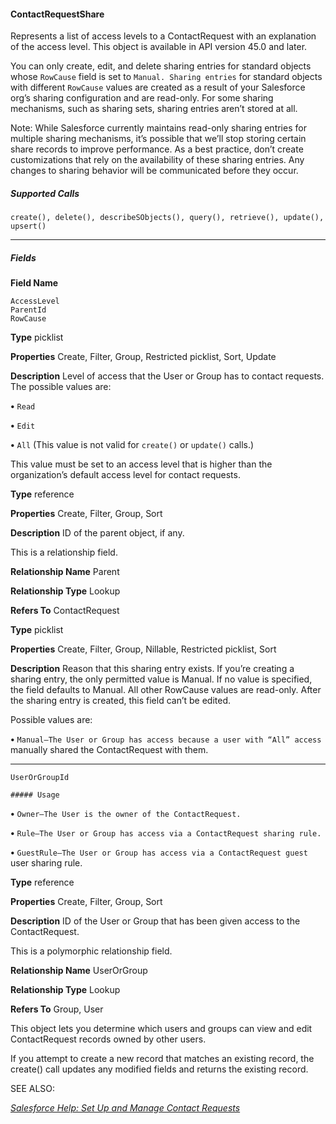 #### ContactRequestShare

Represents a list of access levels to a ContactRequest with an explanation of the access level. This object is available in API version 45.0
and later.

You can only create, edit, and delete sharing entries for standard objects whose `RowCause` field is set to `Manual. Sharing entries`
for standard objects with different `RowCause` values are created as a result of your Salesforce org’s sharing configuration and are
read-only. For some sharing mechanisms, such as sharing sets, sharing entries aren’t stored at all.

Note: While Salesforce currently maintains read-only sharing entries for multiple sharing mechanisms, it’s possible that we’ll stop
storing certain share records to improve performance. As a best practice, don’t create customizations that rely on the availability
of these sharing entries. Any changes to sharing behavior will be communicated before they occur.

##### Supported Calls
```
create(), delete(), describeSObjects(), query(), retrieve(), update(), upsert()

```

-----

##### Fields

**Field Name**
```
AccessLevel
ParentId
RowCause

```

**Type**
picklist

**Properties**
Create, Filter, Group, Restricted picklist, Sort, Update

**Description**
Level of access that the User or Group has to contact requests. The possible values
are:

**•** `Read`

**•** `Edit`

**•** `All` (This value is not valid for `create()` or `update()` calls.)

This value must be set to an access level that is higher than the organization’s
default access level for contact requests.

**Type**
reference

**Properties**
Create, Filter, Group, Sort

**Description**
ID of the parent object, if any.

This is a relationship field.

**Relationship Name**
Parent

**Relationship Type**
Lookup

**Refers To**
ContactRequest

**Type**
picklist

**Properties**
Create, Filter, Group, Nillable, Restricted picklist, Sort

**Description**
Reason that this sharing entry exists. If you’re creating a sharing entry, the only
permitted value is Manual. If no value is specified, the field defaults to Manual.
All other RowCause values are read-only. After the sharing entry is created,
this field can’t be edited.

Possible values are:

**•** `Manual—The User or Group has access because a user with “All” access`
manually shared the ContactRequest with them.


-----

```
UserOrGroupId

##### Usage

```


**•** `Owner—The User is the owner of the ContactRequest.`

**•** `Rule—The User or Group has access via a ContactRequest sharing rule.`

**•** `GuestRule—The User or Group has access via a ContactRequest guest`
user sharing rule.

**Type**
reference

**Properties**
Create, Filter, Group, Sort

**Description**
ID of the User or Group that has been given access to the ContactRequest.

This is a polymorphic relationship field.

**Relationship Name**
UserOrGroup

**Relationship Type**
Lookup

**Refers To**
Group, User


This object lets you determine which users and groups can view and edit ContactRequest records owned by other users.

If you attempt to create a new record that matches an existing record, the create() call updates any modified fields and returns the
existing record.

SEE ALSO:

_[Salesforce Help: Set Up and Manage Contact Requests](https://help.salesforce.com/articleView?id=contact_request.htm&language=en_US)_
